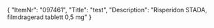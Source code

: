 {
  "ItemNr": "097461",
  "Title": "test",
  "Description": "Risperidon STADA, filmdragerad tablett 0,5 mg"
}